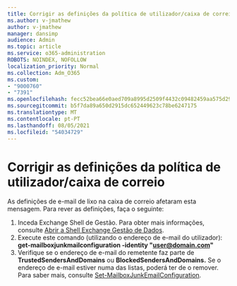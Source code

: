 ```yaml
---
title: Corrigir as definições da política de utilizador/caixa de correio
ms.author: v-jmathew
author: v-jmathew
manager: dansimp
audience: Admin
ms.topic: article
ms.service: o365-administration
ROBOTS: NOINDEX, NOFOLLOW
localization_priority: Normal
ms.collection: Adm_O365
ms.custom:
- "9000760"
- "7391"
ms.openlocfilehash: fecc52bea66e0aed709a8995d2509f4432c09482459aa575d29e4c7551375211
ms.sourcegitcommit: b5f7da89a650d2915dc652449623c78be6247175
ms.translationtype: MT
ms.contentlocale: pt-PT
ms.lasthandoff: 08/05/2021
ms.locfileid: "54034729"
---
```

# <a name="fix-user-policymailbox-settings"></a>Corrigir as definições da política de utilizador/caixa de correio

As definições de e-mail de lixo na caixa de correio afetaram esta mensagem. Para rever as definições, faça o seguinte:

1. Inceda Exchange Shell de Gestão. Para obter mais informações, consulte [Abrir a Shell Exchange Gestão de Dados](https://go.microsoft.com/fwlink/?linkid=2101432).
2. Execute este comando (utilizando o endereço de e-mail do utilizador):  **get-mailboxjunkmailconfiguration -identity "user@domain.com"**
3. Verifique se o endereço de e-mail do remetente faz parte de **TrustedSendersAndDomains** ou **BlockedSendersAndDomains.** Se o endereço de e-mail estiver numa das listas, poderá ter de o remover. Para saber mais, consulte [Set-MailboxJunkEmailConfiguration](https://go.microsoft.com/fwlink/?linkid=2101047).
